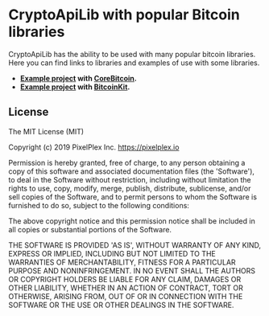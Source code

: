 # CryptoApiLib with popular Bitcoin libraries

CryptoApiLib has the ability to be used with many popular bitcoin libraries. Here you can find links to libraries and examples of use with some libraries.

* **[Example project](./CryptoApiLib_CoreBitcoin)  with [CoreBitcoin](https://github.com/oleganza/CoreBitcoin).**
* **[Example project](./CryptoApiLib_BitcoinKit)  with [BitcoinKit](https://github.com/yenom/BitcoinKit).**

## License

The MIT License (MIT)

Copyright (c) 2019 PixelPlex Inc. <https://pixelplex.io>

Permission is hereby granted, free of charge, to any person obtaining
a copy of this software and associated documentation files (the
'Software'), to deal in the Software without restriction, including
without limitation the rights to use, copy, modify, merge, publish,
distribute, sublicense, and/or sell copies of the Software, and to
permit persons to whom the Software is furnished to do so, subject to
the following conditions:

The above copyright notice and this permission notice shall be
included in all copies or substantial portions of the Software.

THE SOFTWARE IS PROVIDED 'AS IS', WITHOUT WARRANTY OF ANY KIND,
EXPRESS OR IMPLIED, INCLUDING BUT NOT LIMITED TO THE WARRANTIES OF
MERCHANTABILITY, FITNESS FOR A PARTICULAR PURPOSE AND NONINFRINGEMENT.
IN NO EVENT SHALL THE AUTHORS OR COPYRIGHT HOLDERS BE LIABLE FOR ANY
CLAIM, DAMAGES OR OTHER LIABILITY, WHETHER IN AN ACTION OF CONTRACT,
TORT OR OTHERWISE, ARISING FROM, OUT OF OR IN CONNECTION WITH THE
SOFTWARE OR THE USE OR OTHER DEALINGS IN THE SOFTWARE.
